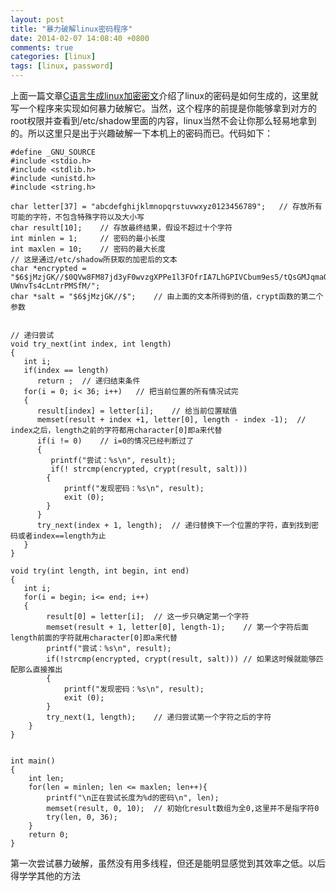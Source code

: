 ```yaml
---
layout: post
title: "暴力破解linux密码程序"
date: 2014-02-07 14:08:40 +0800
comments: true
categories: [linux]
tags: [linux, password]
---
```

上面一篇文章[C语言生成linux加密密文](http://haofly.net/blog/2014/02/07/crypt/)介绍了linux的密码是如何生成的，这里就写一个程序来实现如何暴力破解它。当然，这个程序的前提是你能够拿到对方的root权限并查看到/etc/shadow里面的内容，linux当然不会让你那么轻易地拿到的。所以这里只是出于兴趣破解一下本机上的密码而已。代码如下：
<!--more-->
    #define _GNU_SOURCE
    #include <stdio.h>
    #include <stdlib.h>
    #include <unistd.h>
    #include <string.h>

    char letter[37] = "abcdefghijklmnopqrstuvwxyz0123456789";	// 存放所有可能的字符，不包含特殊字符以及大小写
    char result[10];	// 存放最终结果，假设不超过十个字符
    int minlen = 1;		// 密码的最小长度
    int maxlen = 10;	// 密码的最大长度
    // 这是通过/etc/shadow所获取的加密后的文本
    char *encrypted = "$6$jMzjGK//$0QVw8FM87jd3yF0wvzgXPPe1l3FOfrIA7LhGPIVCbum9es5/tQsGMJqmaQ78IY.Hv4h6 UWnvTs4cLntrPMSfM/";
    char *salt = "$6$jMzjGK//$";	// 由上面的文本所得到的值，crypt函数的第二个参数


    // 递归尝试
    void try_next(int index, int length)
    {
	   int i;
	   if(index == length)
		  return ;	// 递归结束条件
	   for(i = 0; i< 36; i++)	// 把当前位置的所有情况试完
	   {
		  result[index] = letter[i];	// 给当前位置赋值
		  memset(result + index +1, letter[0], length - index -1);	// index之后，length之前的字符都用character[0]即a来代替
		  if(i != 0)	// i=0的情况已经判断过了
		  {
			 printf("尝试：%s\n", result);
			 if(! strcmp(encrypted, crypt(result, salt)))
			{
				printf("发现密码：%s\n", result);
				exit (0);
			}
		  }
		  try_next(index + 1, length);	// 递归替换下一个位置的字符，直到找到密码或者index==length为止
	   }
    }
    
    void try(int length, int begin, int end)
    {
	   int i;
	   for(i = begin; i<= end; i++)
	   {
    		result[0] = letter[i];	// 这一步只确定第一个字符
    		memset(result + 1, letter[0], length-1);	// 第一个字符后面length前面的字符就用character[0]即a来代替
    		printf("尝试：%s\n", result);
    		if(!strcmp(encrypted, crypt(result, salt)))	// 如果这时候就能够匹配那么直接推出
    		{
    			printf("发现密码：%s\n", result);
    			exit (0);
    		}
    		try_next(1, length);	// 递归尝试第一个字符之后的字符
    	}
    }
    
    
    int main()
    {
    	int len;	
    	for(len = minlen; len <= maxlen; len++){
    		printf("\n正在尝试长度为%d的密码\n", len);
    		memset(result, 0, 10);	// 初始化result数组为全0,这里并不是指字符0
    		try(len, 0, 36);
    	}
    	return 0;
    }
第一次尝试暴力破解，虽然没有用多线程，但还是能明显感觉到其效率之低。以后得学学其他的方法
